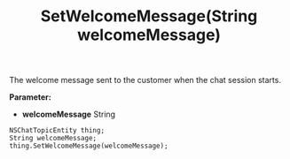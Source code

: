 ﻿---
uid: crmscript_ref_NSChatTopicEntity_SetWelcomeMessage
title: SetWelcomeMessage(String welcomeMessage)
intellisense: NSChatTopicEntity.SetWelcomeMessage
keywords: NSChatTopicEntity, GetWelcomeMessage
so.topic: reference
---

The welcome message sent to the customer when the chat session starts.

**Parameter:** 
 - **welcomeMessage** String

```crmscript
NSChatTopicEntity thing;
String welcomeMessage;
thing.SetWelcomeMessage(welcomeMessage);
```

